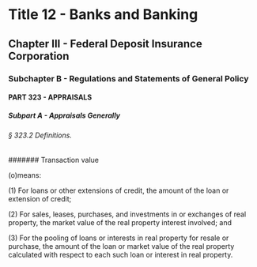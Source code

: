 
# Title 12 - Banks and Banking
## Chapter III - Federal Deposit Insurance Corporation
### Subchapter B - Regulations and Statements of General Policy
#### PART 323 - APPRAISALS
##### Subpart A - Appraisals Generally
###### § 323.2 Definitions.
####### Transaction value

(o)means:

(1) For loans or other extensions of credit, the amount of the loan or extension of credit;

(2) For sales, leases, purchases, and investments in or exchanges of real property, the market value of the real property interest involved; and

(3) For the pooling of loans or interests in real property for resale or purchase, the amount of the loan or market value of the real property calculated with respect to each such loan or interest in real property.
